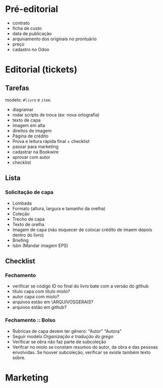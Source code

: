 Pré-editorial
=============

* contrato
* ficha de custo
* data de publicação
* arquivamento dos originais no prontuário
* preço
* cadastro no Odoo

Editorial (tickets)
==========

Tarefas
-------

modelo: `#livro` e `item`.

* diagramar
* rodar scripts de troca (ex: nova ortografia)
* texto de capa        
* imagem em alta 
* direitos de imagem 
* Página de crédito
* Prova e leitura rápida final + checklist 
* passar para marketing 
* cadastrar na Bookwire 
* aprovar com autor 
* checklist 


Lista
-----

### Solicitação de capa

* Lombada
* Formato (altura, largura e tamanho da orelha)
* Coleção
* Trecho de capa
* Texto de orelha
* Imagem de capa (não esquecer de colocar crédito de imaem depois dentro do livro)
* Briefing
* Isbn (Mandar imagem EPS)

Checklist
---------

### Fechamento

* verificar se código ID no final do livro bate com a versão do github
* título capa com título miolo?
* autor capa com miolo?
* arquivos estão em \ARQUIVOSGERAIS?
* arquivos estão em github?

### Fechamento :: Bolso

* Rubricas de capa devem ter gênero: "Autor" "Autora"
* Seguir modelo _Organização e tradução do grego_
* Verificar se obra não faz parte de subcoleção
* Verifcar no miolo se constam resumos do autor, da obra e das pessoas envolvidas. Se houver subcoleção, verificar se existe também texto sobre.






Marketing
=========


